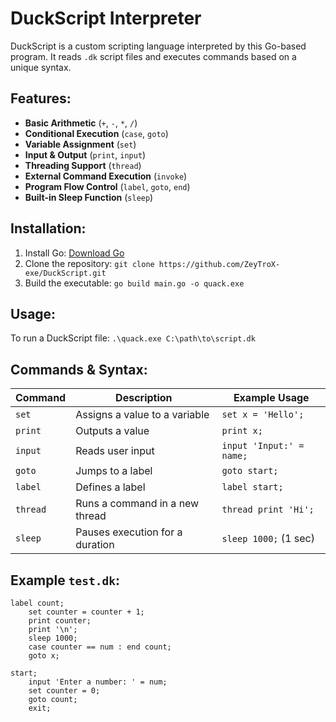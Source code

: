 # DuckScript Interpreter

DuckScript is a custom scripting language interpreted by this Go-based program. It reads `.dk` script files and executes commands based on a unique syntax.

## Features:

- **Basic Arithmetic** (`+`, `-`, `*`, `/`)
- **Conditional Execution** (`case`, `goto`)
- **Variable Assignment** (`set`)
- **Input & Output** (`print`, `input`)
- **Threading Support** (`thread`)
- **External Command Execution** (`invoke`)
- **Program Flow Control** (`label`, `goto`, `end`)
- **Built-in Sleep Function** (`sleep`)

## Installation:

1. Install Go: [Download Go](https://go.dev/dl/)
2. Clone the repository: `git clone https://github.com/ZeyTroX-exe/DuckScript.git`
3. Build the executable: `go build main.go -o quack.exe`

## Usage:
To run a DuckScript file: `.\quack.exe C:\path\to\script.dk`

## Commands & Syntax:

| Command  | Description                        | Example Usage           |
|----------|------------------------------------|-------------------------|
| `set`    | Assigns a value to a variable     | `set x = 'Hello';`       |
| `print`  | Outputs a value                   | `print x;`               |
| `input`  | Reads user input                  | `input 'Input:' = name;`            |
| `goto`   | Jumps to a label                  | `goto start;`            |
| `label`  | Defines a label                   | `label start;`           |
| `thread` | Runs a command in a new thread    | `thread print 'Hi';`     |
| `sleep`  | Pauses execution for a duration   | `sleep 1000;` (1 sec)    |

## Example `test.dk`:

```
label count;
    set counter = counter + 1;
    print counter;
    print '\n';
    sleep 1000;
    case counter == num : end count;
    goto x;

start;
    input 'Enter a number: ' = num;
    set counter = 0;
    goto count;
    exit;
```

